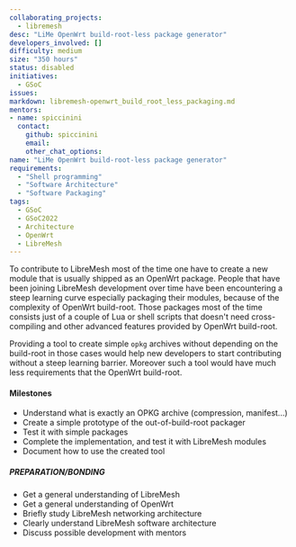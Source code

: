 ```yaml
---
collaborating_projects:
  - libremesh
desc: "LiMe OpenWrt build-root-less package generator"
developers_involved: []
difficulty: medium
size: "350 hours"
status: disabled
initiatives:
  - GSoC
issues:
markdown: libremesh-openwrt_build_root_less_packaging.md
mentors:
- name: spiccinini
  contact:
    github: spiccinini
    email:
    other_chat_options:
name: "LiMe OpenWrt build-root-less package generator"
requirements:
  - "Shell programming"
  - "Software Architecture"
  - "Software Packaging"
tags:
  - GSoC
  - GSoC2022
  - Architecture
  - OpenWrt
  - LibreMesh
---
```



To contribute to LibreMesh most of the time one have to create a new module that
is usually shipped as an OpenWrt package. People that have been joining
LibreMesh development over time have been encountering a steep learning curve
especially packaging their modules, because of the complexity of OpenWrt
build-root. Those packages most of the time consists just of a couple of Lua or
shell scripts that doesn't need cross-compiling and other advanced features
provided by OpenWrt build-root.

Providing a tool to create simple `opkg` archives without depending on the
build-root in those cases would help new developers to start contributing
without a steep learning barrier. Moreover such a tool would have much less
requirements that the OpenWrt build-root.


#### Milestones

* Understand what is exactly an OPKG archive (compression, manifest...)
* Create a simple prototype of the out-of-build-root packager
* Test it with simple packages
* Complete the implementation, and test it with LibreMesh modules
* Document how to use the created tool


##### PREPARATION/BONDING

* Get a general understanding of LibreMesh
* Get a general understanding of OpenWrt
* Briefly study LibreMesh networking architecture
* Clearly understand LibreMesh software architecture
* Discuss possible development with mentors
